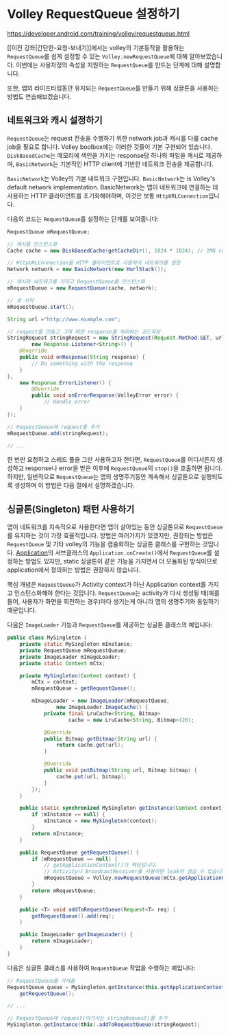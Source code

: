 # Volley RequestQueue 설정하기

https://developer.android.com/training/volley/requestqueue.html

[[이전 강좌|간단한-요청-보내기]]에서는 volley의 기본동작을 활용하는 `RequestQueue`를 쉽게 설정할 수 있는 `Volley.newRequestQueue`에 대해 알아보았습니다. 이번에는 사용자정의 속성을 지원하는 `RequestQueue`를 만드는 단계에 대해 설명합니다.

또한, 앱의 라이프타임동안 유지되는 `RequestQueue`를 만들기 위해 싱글톤을 사용하는 방법도 연습해보겠습니다.

## 네트워크와 캐시 설정하기

`RequestQueue`는 request 전송을 수행하기 위한 network job과 캐시를 다룰 cache job을 필요로 합니다. Volley boolbox에는 이러한 것들이 기본 구현되어 있습니다. `DiskBasedCache`는 메모리에 색인을 가지는 response당 하나의 파일을 캐시로 제공하며, `BasicNetwork`는 기본적인 HTTP client에 기반한 네트워크 전송을 제공합니다.

`BasicNetwork`는 Volley의 기본 네트워크 구현입니다. `BasicNetwork`는  is Volley's default network implementation. BasicNetwork는 앱이 네트워크에 연결하는 데 사용하는 HTTP 클라이언트를 초기화해야하며, 이것은 보통 `HttpURLConnection`입니다.

다음의 코드는 `RequestQueue`를 설정하는 단계를 보여줍니다:

```java
RequestQueue mRequestQueue;

// 캐시를 인스턴스화
Cache cache = new DiskBasedCache(getCacheDir(), 1024 * 1024); // 1MB cap

// HttpURLConnection을 HTTP 클라이언트로 사용하여 네트워크를 설정
Network network = new BasicNetwork(new HurlStack());

// 캐시와 네트워크를 가지고 RequestQueue를 인스턴스화
mRequestQueue = new RequestQueue(cache, network);

// 큐 시작
mRequestQueue.start();

String url ="http://www.example.com";

// request를 만들고 그에 따른 response를 처리하는 코드작성
StringRequest stringRequest = new StringRequest(Request.Method.GET, url,
        new Response.Listener<String>() {
    @Override
    public void onResponse(String response) {
        // Do something with the response
    }
},
    new Response.ErrorListener() {
        @Override
        public void onErrorResponse(VolleyError error) {
            // Handle error
    }
});

// RequestQueue에 request를 추가
mRequestQueue.add(stringRequest);

// ...
```

한 번만 요청하고 스레드 풀을 그만 사용하고자 한다면, `RequestQueue`를 어디서든지 생성하고 response나 error을 받은 이후에 `RequestQueue`의 `stop()`을 호출하면 됩니다. 하지만, 일반적으로 `RequestQueue`는 앱의 생명주기동안 계속해서 싱글톤으로 실행되도록 생성하며 이 방법은 다음 절에서 설명하겠습니다.

## 싱글톤(Singleton) 패턴 사용하기

앱이 네트워크를 지속적으로 사용한다면 앱이 살아있는 동안 싱글톤으로 `RequestQueue`를 유지하는 것이 가장 효율적입니다. 방법은 여러가지가 있겠지만, 권장되는 방법은 `RequestQueue` 및 기타 volley의 기능을 캡슐화하는 싱글톤 클래스를 구현하는 것입니다. [Application](https://developer.android.com/reference/android/app/Application.html)의 서브클래스의 `Application.onCreate()`에서 `RequestQueue`를 설정하는 방법도 있지만, static 싱글톤이 같은 기능을 가지면서 더 모듈화된 방식이므로 application에서 정의하는 방법은 권장하지 않습니다.

핵심 개념은 `RequestQueue`가 Activity context가 아닌 Application context를 가지고 인스턴스화해야 한다는 것입니다. `RequestQueue`는 activity가 다시 생성될 때(예를 들어, 사용자가 화면을 회전하는 경우)마다 생기는게 아니라 앱의 생명주기와 동일하기 때문입니다.

다음은 `ImageLoader` 기능과 `RequestQueue`를 제공하는 싱글톤 클래스의 예입니다:

```java
public class MySingleton {
    private static MySingleton mInstance;
    private RequestQueue mRequestQueue;
    private ImageLoader mImageLoader;
    private static Context mCtx;

    private MySingleton(Context context) {
        mCtx = context;
        mRequestQueue = getRequestQueue();

        mImageLoader = new ImageLoader(mRequestQueue,
                new ImageLoader.ImageCache() {
            private final LruCache<String, Bitmap>
                    cache = new LruCache<String, Bitmap>(20);

            @Override
            public Bitmap getBitmap(String url) {
                return cache.get(url);
            }

            @Override
            public void putBitmap(String url, Bitmap bitmap) {
                cache.put(url, bitmap);
            }
        });
    }

    public static synchronized MySingleton getInstance(Context context) {
        if (mInstance == null) {
            mInstance = new MySingleton(context);
        }
        return mInstance;
    }

    public RequestQueue getRequestQueue() {
        if (mRequestQueue == null) {
            // getApplicationContext()가 핵심입니다. 
            // Activity나 BroadcastReceiver를 사용하면 leak이 생길 수 있습니다.
            mRequestQueue = Volley.newRequestQueue(mCtx.getApplicationContext());
        }
        return mRequestQueue;
    }

    public <T> void addToRequestQueue(Request<T> req) {
        getRequestQueue().add(req);
    }

    public ImageLoader getImageLoader() {
        return mImageLoader;
    }
}
```

다음은 싱글톤 클래스를 사용하여 `RequestQueue` 작업을 수행하는 예입니다:

```java
// RequestQueue를 가져옴
RequestQueue queue = MySingleton.getInstance(this.getApplicationContext()).
    getRequestQueue();

// ...

// RequestQueue에 request(여기서는 stringRequest)를 추가
MySingleton.getInstance(this).addToRequestQueue(stringRequest);
```